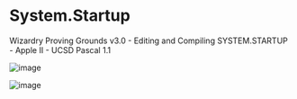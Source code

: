 # System.Startup
Wizardry Proving Grounds v3.0 - Editing and Compiling SYSTEM.STARTUP - Apple II - UCSD Pascal 1.1

![image](https://user-images.githubusercontent.com/121004183/208364389-b82b439a-7d87-463d-b89b-5a767cab2957.png)

![image](https://user-images.githubusercontent.com/121004183/208365153-e4d2c98c-5022-4021-b9ce-2d38aaa645b2.png)
